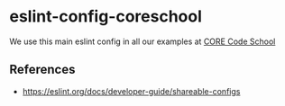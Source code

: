 # eslint-config-coreschool

We use this main eslint config in all our examples at [CORE Code School](https://www.corecode.school)

## References

- https://eslint.org/docs/developer-guide/shareable-configs
